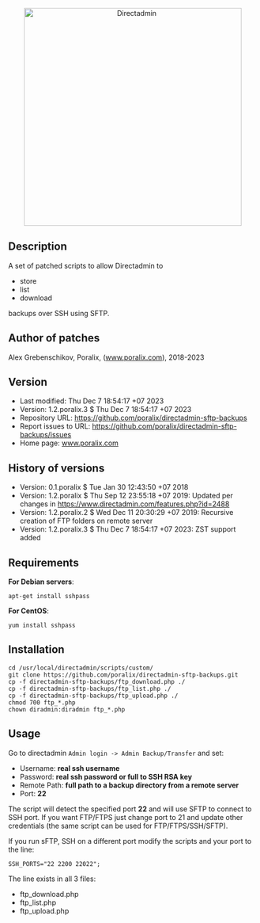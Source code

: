 <p align="center"><a href="https://directadmin.com"><img src="https://directadmin.com/img/logo/logo_directadmin.svg" alt="Directadmin" width="440px"/></a></p>

## Description

A set of patched scripts to allow Directadmin to 

- store
- list
- download

backups over SSH using SFTP.

## Author of patches

Alex Grebenschikov, Poralix, (www.poralix.com), 2018-2023

## Version

- Last modified: Thu Dec  7 18:54:17 +07 2023
- Version: 1.2.poralix.3 $ Thu Dec  7 18:54:17 +07 2023
- Repository URL: https://github.com/poralix/directadmin-sftp-backups
- Report issues to URL: https://github.com/poralix/directadmin-sftp-backups/issues
- Home page: www.poralix.com

## History of versions

- Version: 0.1.poralix $ Tue Jan 30 12:43:50 +07 2018
- Version: 1.2.poralix $ Thu Sep 12 23:55:18 +07 2019: Updated per changes in https://www.directadmin.com/features.php?id=2488
- Version: 1.2.poralix.2 $ Wed Dec 11 20:30:29 +07 2019: Recursive creation of FTP folders on remote server
- Version: 1.2.poralix.3 $ Thu Dec  7 18:54:17 +07 2023: ZST support added


## Requirements

**For Debian servers**:

```
apt-get install sshpass
```

**For CentOS**:

```
yum install sshpass
```

## Installation

```
cd /usr/local/directadmin/scripts/custom/
git clone https://github.com/poralix/directadmin-sftp-backups.git
cp -f directadmin-sftp-backups/ftp_download.php ./
cp -f directadmin-sftp-backups/ftp_list.php ./
cp -f directadmin-sftp-backups/ftp_upload.php ./
chmod 700 ftp_*.php
chown diradmin:diradmin ftp_*.php
```

## Usage

Go to directadmin `Admin login -> Admin Backup/Transfer` and set:

- Username: **real ssh username**
- Password: **real ssh password or full to SSH RSA key**
- Remote Path: **full path to a backup directory from a remote server**
- Port: **22**

The script will detect the specified port **22** and will use SFTP to connect to SSH port. 
If you want FTP/FTPS just change port to 21 and update other credentials (the same script 
can be used for FTP/FTPS/SSH/SFTP).

If you run sFTP, SSH on a different port modify the scripts and your port to the line:

```
SSH_PORTS="22 2200 22022";
```

The line exists in all 3 files:

- ftp_download.php
- ftp_list.php
- ftp_upload.php
